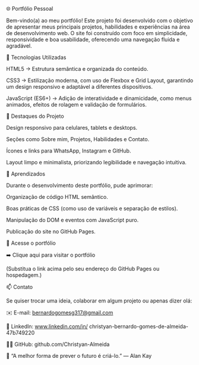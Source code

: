 🌐 Portfólio Pessoal

Bem-vindo(a) ao meu portfólio!
Este projeto foi desenvolvido com o objetivo de apresentar meus principais projetos, habilidades e experiências na área de desenvolvimento web.
O site foi construído com foco em simplicidade, responsividade e boa usabilidade, oferecendo uma navegação fluida e agradável.

🚀 Tecnologias Utilizadas

HTML5 → Estrutura semântica e organizada do conteúdo.

CSS3 → Estilização moderna, com uso de Flexbox e Grid Layout, garantindo um design responsivo e adaptável a diferentes dispositivos.

JavaScript (ES6+) → Adição de interatividade e dinamicidade, como menus animados, efeitos de rolagem e validação de formulários.

🎨 Destaques do Projeto

Design responsivo para celulares, tablets e desktops.

Seções como Sobre mim, Projetos, Habilidades e Contato.

Ícones e links para WhatsApp, Instagram e GitHub.

Layout limpo e minimalista, priorizando legibilidade e navegação intuitiva.

🧠 Aprendizados

Durante o desenvolvimento deste portfólio, pude aprimorar:

Organização de código HTML semântico.

Boas práticas de CSS (como uso de variáveis e separação de estilos).

Manipulação do DOM e eventos com JavaScript puro.

Publicação do site no GitHub Pages.

🔗 Acesse o portfólio

➡️ Clique aqui para visitar o portfólio

(Substitua o link acima pelo seu endereço do GitHub Pages ou hospedagem.)

📫 Contato

Se quiser trocar uma ideia, colaborar em algum projeto ou apenas dizer olá:

✉️ E-mail: bernardogomesg317@gmail.com

💼 LinkedIn: www.linkedin.com/in/
christyan-bernardo-gomes-de-almeida-47b749220

🧑‍💻 GitHub: github.com/Christyan-Almeida

💬 “A melhor forma de prever o futuro é criá-lo.” — Alan Kay
